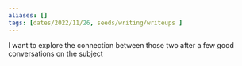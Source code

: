```yaml
---
aliases: []
tags: [dates/2022/11/26, seeds/writing/writeups ]
---
```

 
I want to explore the connection between those two after a few good conversations on the subject
